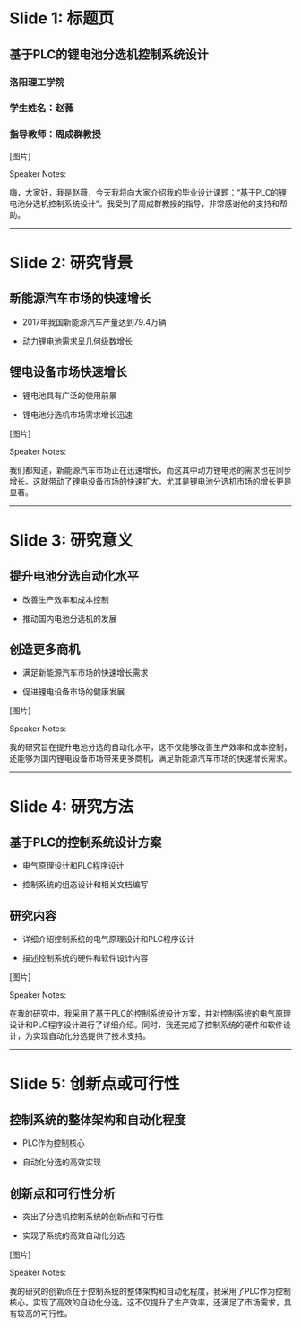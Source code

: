 # Slide 1: 标题页

  

## 基于PLC的锂电池分选机控制系统设计

### 洛阳理工学院

### 学生姓名：赵薇

### 指导教师：周成群教授

  

[图片]

  

Speaker Notes:

嗨，大家好，我是赵薇，今天我将向大家介绍我的毕业设计课题：“基于PLC的锂电池分选机控制系统设计”。我受到了周成群教授的指导，非常感谢他的支持和帮助。

  ---

# Slide 2: 研究背景

  

## 新能源汽车市场的快速增长

- 2017年我国新能源汽车产量达到79.4万辆

- 动力锂电池需求呈几何级数增长

  

## 锂电设备市场快速增长

- 锂电池具有广泛的使用前景

- 锂电池分选机市场需求增长迅速

  

[图片]

  

Speaker Notes:

我们都知道，新能源汽车市场正在迅速增长，而这其中动力锂电池的需求也在同步增长。这就带动了锂电设备市场的快速扩大，尤其是锂电池分选机市场的增长更是显著。

---

# Slide 3: 研究意义

  

## 提升电池分选自动化水平

- 改善生产效率和成本控制

- 推动国内电池分选机的发展

  

## 创造更多商机

- 满足新能源汽车市场的快速增长需求

- 促进锂电设备市场的健康发展

  

[图片]

  

Speaker Notes:

我的研究旨在提升电池分选的自动化水平，这不仅能够改善生产效率和成本控制，还能够为国内锂电设备市场带来更多商机，满足新能源汽车市场的快速增长需求。

- --

# Slide 4: 研究方法

  

## 基于PLC的控制系统设计方案

- 电气原理设计和PLC程序设计

- 控制系统的组态设计和相关文档编写

  

## 研究内容

- 详细介绍控制系统的电气原理设计和PLC程序设计

- 描述控制系统的硬件和软件设计内容

  

[图片]

  

Speaker Notes:

在我的研究中，我采用了基于PLC的控制系统设计方案，并对控制系统的电气原理设计和PLC程序设计进行了详细介绍。同时，我还完成了控制系统的硬件和软件设计，为实现自动化分选提供了技术支持。

---

# Slide 5: 创新点或可行性

  

## 控制系统的整体架构和自动化程度

- PLC作为控制核心

- 自动化分选的高效实现

  

## 创新点和可行性分析

- 突出了分选机控制系统的创新点和可行性

- 实现了系统的高效自动化分选



[图片]

  

Speaker Notes:

我的研究的创新点在于控制系统的整体架构和自动化程度，我采用了PLC作为控制核心，实现了高效的自动化分选。这不仅提升了生产效率，还满足了市场需求，具有较高的可行性。
